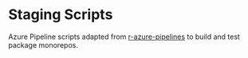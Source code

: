# Staging Scripts

Azure Pipeline scripts adapted from [r-azure-pipelines](https://github.com/r-lib/r-azure-pipelines) to build and test package monorepos.

